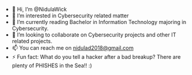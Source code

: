- 👋 Hi, I’m @NidulaWick
- 👀 I’m interested in Cybersecurity related matter
- 🌱 I’m currently reading Bachelor in Information Technology majoring in Cybersecurity. 
- 💞️ I’m looking to collaborate on Cybersecurity projects and other IT related projects.
- 📫 You can reach me on nidulad2018@gmail.com
- ⚡ Fun fact: What do you tell a hacker after a bad breakup? There are plenty of PHISHES in the Sea!! :)

<!---
NidulaWick/NidulaWick is a ✨ special ✨ repository because its `README.md` (this file) appears on your GitHub profile.
You can click the Preview link to take a look at your changes.
--->
